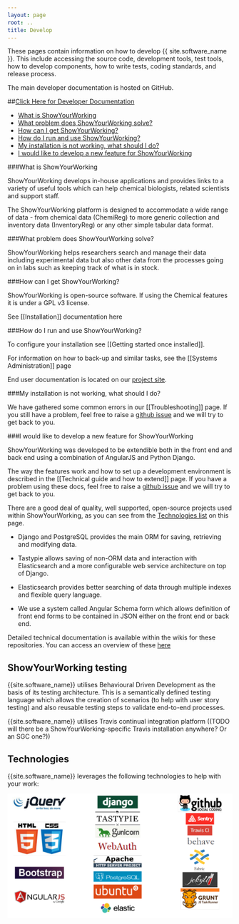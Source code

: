 ```yaml
---
layout: page
root: ..
title: Develop
---
```


These pages contain information on how to develop
{{ site.software_name }}. This include accessing the source code,
development tools, test tools, how to develop components, how to
write tests, coding standards, and release process.

The main developer documentation is hosted on GitHub.

##[Click Here for Developer Documentation](https://github.com/thesgc/chembiohub_ws/wiki)

* <a href="#what">What is ShowYourWorking</a>
* <a href="#why">What problem does ShowYourWorking solve?</a>
* <a href="#how">How can I get ShowYourWorking?</a>
* <a href="#howuse">How do I run and use ShowYourWorking?</a>
* <a href="#trouble">My installation is not working, what should I do?</a>
* <a href="#dev">I would like to develop a new feature for ShowYourWorking</a>


###<a name="what">What is ShowYourWorking</a>

ShowYourWorking develops in-house applications and provides links to a variety of useful tools which can help chemical biologists, related scientists and support staff.

The ShowYourWorking platform is designed to accommodate a wide range of data - from chemical data (ChemiReg) to more generic collection and inventory data (InventoryReg) or any other simple tabular data format.

###<a name="why">What problem does ShowYourWorking solve?</a>

ShowYourWorking helps researchers search and manage their data including experimental data but also other data from the processes going on in labs such as keeping track of what is in stock.

###<a name="how">How can I get ShowYourWorking?</a>

ShowYourWorking is open-source software. If using the Chemical features it is under a GPL v3 license.

See [[Installation]] documentation here

###<a name="howuse">How do I run and use ShowYourWorking?</a>

To configure your installation see [[Getting started once installed]].

For information on how to back-up and similar tasks, see the [[Systems Administration]] page

End user documentation is located on our [project site](http://showyourworking.github.io/user/index.html
).


###<a name="trouble">My installation is not working, what should I do?</a>

We have gathered some common errors in our [[Troubleshooting]] page. If you still have a problem, feel free to raise a [github issue](https://github.com/thesgc/chembiohub_ws/issues) and we will try to get back to you.

###<a name="dev">I would like to develop a new feature for ShowYourWorking</a>

ShowYourWorking was developed to be extendible both in the front end and back end using a combination of AngularJS and Python Django.

The way the features work and how to set up a development environment is described in the [[Technical guide and how to extend]] page. If you have a problem using these docs, feel free to raise a [github issue](https://github.com/thesgc/chembiohub_ws/issues) and we will try to get back to you.

There are a good deal of quality, well supported, open-source projects used within ShowYourWorking, as you can see from the [Technologies list](#technologies) on this page. 

* Django and PostgreSQL provides the main ORM for saving, retrieving and modifying data.

* Tastypie allows saving of non-ORM data and interaction with Elasticsearch and a more configurable web service architecture on top of Django. 

* Elasticsearch provides better searching of data through multiple indexes and flexible query language. 

* We use a system called Angular Schema form which allows definition of front end forms to be contained in JSON either on the front end or back end.

Detailed technical documentation is available within the wikis for these repositories. You can access an overview of these [here](https://github.com/thesgc/chembiohub_ws/wiki)

## ShowYourWorking testing

{{site.software_name}} utilises Behavioural Driven Development as the basis of its testing architecture. This is a semantically defined testing language which allows the creation of scenarios (to help with user story testing) and also reusable testing steps to validate end-to-end processes.

{{site.software_name}} utilises Travis continual integration platform ((TODO will there be a ShowYourWorking-specific Travis installation anywhere? Or an SGC one?))

## Technologies

{{site.software_name}} leverages the following technologies to help with your work:

<img src="/assets/images/tech_stack/overview.png">

<section class="tech-stack" id="tech-stack">

<!-- {% for section in site.techstack %}

<h3>{{section.title}}</h3>

{% for item in section.items %}

<div id="{{item.id}}" class="tech-stack-item">
<div class="row">
  <div class="col-xs-3"><img src="/assets/images/tech_stack/{{item.id}}.png" class="img img-responsive"></div>
  <div class="col-xs-9"><p><a href="{{item.link}}">{{item.name}}</a><br>{{item.description}}</p></div>
</div>
</div>

{% endfor %}

{% endfor %} -->

</section>

